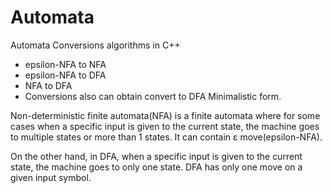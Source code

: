 # Automata

Automata Conversions algorithms in C++
<ul>
  <li>epsilon-NFA to NFA</li>
<li>epsilon-NFA to DFA</li>
<li>NFA to DFA</li>
<li>Conversions also can obtain convert to DFA Minimalistic form.</li>
  </ul>


Non-deterministic finite automata(NFA) is a finite automata where for some cases when a specific input is given to the current state, the machine goes to multiple states or more than 1 states. It can contain ε move(epsilon-NFA).

On the other hand, in DFA, when a specific input is given to the current state, the machine goes to only one state. DFA has only one move on a given input symbol.


